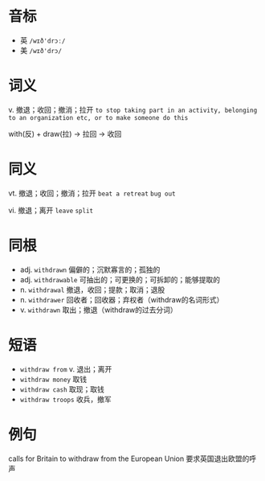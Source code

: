 # 音标

- 英 `/wɪð'drɔː/`
- 美 `/wɪð'drɔ/`

# 词义

v. 撤退；收回；撤消；拉开
`to stop taking part in an activity, belonging to an organization etc, or to make someone do this`



with(反) + draw(拉) → 拉回 → 收回

# 同义

vt. 撤退；收回；撤消；拉开
`beat a retreat` `bug out`

vi. 撤退；离开
`leave` `split`

# 同根

- adj. `withdrawn` 偏僻的；沉默寡言的；孤独的
- adj. `withdrawable` 可抽出的；可更换的；可拆卸的；能够提取的
- n. `withdrawal` 撤退，收回；提款；取消；退股
- n. `withdrawer` 回收者；回收器；弃权者（withdraw的名词形式）
- v. `withdrawn` 取出；撤退（withdraw的过去分词）

# 短语

- `withdraw from` v. 退出；离开
- `withdraw money` 取钱
- `withdraw cash` 取现；取钱
- `withdraw troops` 收兵，撤军

# 例句

calls for Britain to withdraw from the European Union
要求英国退出欧盟的呼声


